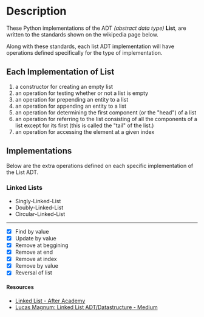 # Description

These Python implementations of the ADT *(abstract data type)* **List**, are written to the standards shown on the wikipedia page below.

Along with these standards, each list ADT implementation will have operations defined specifically for the type of implementation.

## Each Implementation of List

1. a constructor for creating an empty list 
2. an operation for testing whether or not a list is empty
3. an operation for prepending an entity to a list
4. an operation for appending an entity to a list
5. an operation for determining the first component (or the "head") of a list
6. an operation for referring to the list consisting of all the components of a list except for its first (this is called the "tail" of the list.)
7. an operation for accessing the element at a given index

## Implementations

Below are the extra operations defined on each specific implementation of the List ADT.

### Linked Lists

- Singly-Linked-List
- Doubly-Linked-List
- Circular-Linked-List

---

- [x] Find by value
- [x] Update by value
- [x] Remove at beggining
- [x] Remove at end
- [x] Remove at index
- [x] Remove by value
- [x] Reversal of list

#### Resources

- [Linked List - After Academy][4]
- [Lucas Magnum: Linked List ADT/Datastructure - Medium][3]

[3]: https://bit.ly/3sKxELR
[4]: https://afteracademy.com/blog/types-of-linked-list-and-operation-on-linked-list